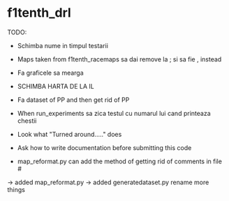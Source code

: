 # f1tenth_drl
TODO:
- Schimba nume in timpul testarii
- Maps taken from f1tenth_racemaps sa dai remove la ; si sa fie , instead
- Fa graficele sa mearga
- SCHIMBA HARTA DE LA IL
- Fa dataset of PP and then get rid of PP
- When run_experiments sa zica testul cu numarul lui cand printeaza chestii
- Look what "Turned around....." does

- Ask how to write documentation before submitting this code
- map_reformat.py can add the method of getting rid of comments in file #

-> added map_reformat.py
-> added generatedataset.py rename more things